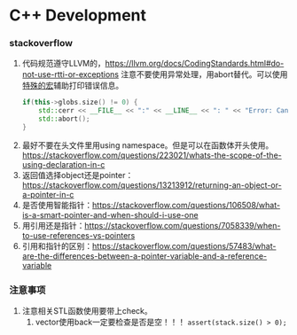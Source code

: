 # C++ Development

### stackoverflow

1. 代码规范遵守LLVM的，https://llvm.org/docs/CodingStandards.html#do-not-use-rtti-or-exceptions 注意不要使用异常处理，用abort替代。可以使用[特殊的宏](https://stackoverflow.com/questions/2849832/c-c-line-number)辅助打印错误信息。
    ```cpp
    if(this->globs.size() != 0) {
        std::cerr << __FILE__ << ":" << __LINE__ << ": " << "Error: Cannot add module when globals is not empty" << std::endl;
        std::abort();
    }
    ```
1. 最好不要在头文件里用using namespace。但是可以在函数体开头使用。 https://stackoverflow.com/questions/223021/whats-the-scope-of-the-using-declaration-in-c
1. 返回值选择object还是pointer： https://stackoverflow.com/questions/13213912/returning-an-object-or-a-pointer-in-c
1. 是否使用智能指针：https://stackoverflow.com/questions/106508/what-is-a-smart-pointer-and-when-should-i-use-one
1. 用引用还是指针：https://stackoverflow.com/questions/7058339/when-to-use-references-vs-pointers
1. 引用和指针的区别：https://stackoverflow.com/questions/57483/what-are-the-differences-between-a-pointer-variable-and-a-reference-variable

### 注意事项

1. 注意相关STL函数使用要带上check。
    1. vector使用back一定要检查是否是空！！！ `assert(stack.size() > 0);`

